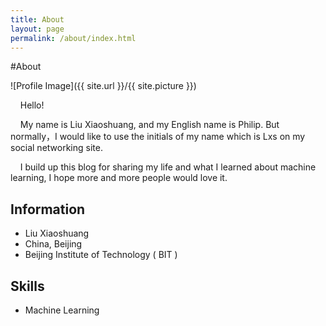 ```yaml
---
title: About
layout: page
permalink: /about/index.html
---
```

#About

<style>
img { width: 50%; margin: 0 auto; display: block; }
</style>

![Profile Image]({{ site.url }}/{{ site.picture }})

<p>&nbsp &nbsp Hello!</p>
<p>&nbsp &nbsp My name is Liu Xiaoshuang, and my English name is Philip. But normally，I would like to use the initials of my name which is Lxs on my social networking site.</p>
<p>&nbsp &nbsp I build up this blog for sharing my life and what I learned about machine learning, I hope more and more people would love it.</p>

<h2>Information</h2>

<ul class="information-list">
	<li>Liu Xiaoshuang</li>
	<li>China, Beijing</li>
	<li>Beijing Institute of Technology ( BIT )</li>
</ul>

<h2>Skills</h2>

<ul class="skill-list">
	<li>Machine Learning</li>
</ul>
